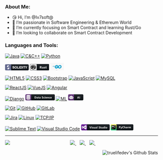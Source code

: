 ### About Me:
- 😘 Hi, I’m @Iv7soft@
- 👀 I’m passionate in Software Engineering & Ethereum World
- 💫 I’m currently focusing on Smart Contract and learning Rust/Go
- 💞️ I’m looking to collaborate on Smart Contract Development

### Languages and Tools:
[![Java](https://img.shields.io/badge/Java-orange?style=flat&logo=java&logoColor=white&link=https://github.com/truelifedev/)](https://github.com/truelifedev/)
[![C&C++](https://img.shields.io/badge/-C%20&%20C++-659ad2?style=flat&logo=c%2B%2B&logoColor=ffffff&link=https://github.com/truelifedev/)](https://github.com/truelifedev/)
[![Python](https://img.shields.io/badge/-Python-black?style=flat&logo=python&link=https://github.com/truelifedev/)](https://github.com/truelifedev/)

[![Solidity](https://github.com/truelifedev/truelifedev/blob/main/solidity.png)](https://github.com/truelifedev/)
[![Rust](https://github.com/truelifedev/truelifedev/blob/main/rust.png)](https://github.com/truelifedev/)
[![Go](https://github.com/truelifedev/truelifedev/blob/main/go.png)](https://github.com/truelifedev/)

[![HTML5](https://img.shields.io/badge/-HTML5-E34F26?style=flat&logo=html5&logoColor=white&link=https://github.com/truelifedev/)](https://github.com/Iv7soft/) 
[![CSS3](https://img.shields.io/badge/-CSS3-1572B6?style=flat&logo=css3&link=https://github.com/truelifedev/)](https://github.com/Iv7soft/) 
[![Bootstrap](https://img.shields.io/badge/-Bootstrap-563D7C?style=flat&logo=bootstrap&link=https://github.com/truelifedev/)](https://github.com/Iv7soft/)
[![JavaScript](https://img.shields.io/badge/-JavaScript-black?style=flat&logo=javascript&link=https://github.com/truelifedev/)](https://github.com/Iv7soft/)
[![MySQL](https://img.shields.io/badge/-MySQL-black?style=flat&logo=mysql&link=https://github.com/truelifedev/)](https://github.com/Iv7soft/)

[![ReactJS](https://img.shields.io/badge/-ReactJS-61DAFB?style=flat&logo=react&logoColor=white&link=https://github.com/Iv7soft/)](https://github.com/truelifedev/) 
[![VueJS](https://img.shields.io/badge/VueJS-41B883??style=flat&logo=vue.js&logoColor=white&link=https://github.com/Iv7soft/)](https://github.com/Iv7soft/) 
[![Angular](https://img.shields.io/badge/-Angular-DD0031?style=flat&logo=angular&logoColor=white&link=https://github.com/Iv7soft/)](https://github.com/truelifedev/) 

[![Django](https://img.shields.io/badge/-django-black?style=flat&logo=django)](https://github.com/Iv7soft/)
[![DataScience](https://github.com/SvenCelin/SvenCelin/blob/master/Badges/datascience.png)](https://github.com/Iv7soft/)
[![ML](https://img.shields.io/badge/-Machine%20Learning-102230?style=flat)](https://github.com/Iv7soft/)
[![AI](https://github.com/SvenCelin/SvenCelin/blob/master/Badges/ai.png)](https://github.com/Iv7soft/)

[![Git](https://img.shields.io/badge/-Git-black?style=flat&logo=git&link=https://github.com/truelifedev/)](https://github.com/Iv7soft/) 
[![GitHub](https://img.shields.io/badge/-GitHub-181717?style=flat&logo=github&link=https://github.com/truelifedev/)](https://github.com/Iv7soft/)
[![GitLab](https://img.shields.io/badge/-GitLab-FCA121?style=flat&logo=gitlab&link=https://github.com/truelifedev/)](https://github.com/Iv7soft/)

[![Jira](https://img.shields.io/badge/-Jira-222222?style=flat&logo=jira-software&logoColor=white&logoColor=0052CC)](https://github.com/Iv7soft/)
[![Linux](https://img.shields.io/badge/-Linux-222222?style=flat&logo=linux&logoColor=FCC624)](https://github.com/Iv7soft/)
[![TCP/IP](https://img.shields.io/badge/-TCP/IP-222222?style=flat&logo=cisco&logoColor=white)](https://github.com/Iv7soft/)

[![Sublime Text](http://img.shields.io/badge/-Sublime%20Text-3C4858?style=flat&logo=sublime-text)](https://github.com/Iv7soft/)
[![Visual Studio Code](https://img.shields.io/badge/-VSCode-444444?style=flat&logo=visual-studio-code&logoColor=007ACC)](https://github.com/Iv7soft/)
[![Visual Studio](https://github.com/SvenCelin/SvenCelin/blob/master/Badges/visualstudio.png)](https://github.com/Iv7soft/)
[![PyCharm](https://github.com/SvenCelin/SvenCelin/blob/master/Badges/pycharm.png)](https://github.com/Iv7soft/)

--- 
<img align="left" src="https://github-readme-stats.vercel.app/api/top-langs/?username=Iv7soft&theme=white" /> 
<p align="center">
<a href="https://t.me/iv7.dev" rel="nofollow">
  <img src="https://camo.githubusercontent.com/0ea1367897b9ee948089a0db824d57a30ce8a5413b59f80d2062b7efcd39ceb3/68747470733a2f2f696d672e736869656c64732e696f2f62616467652f74656c656772616d2d2532333030373742352e7376673f267374796c653d666f722d7468652d6261646765266c6f676f3d74656c656772616d266c6f676f436f6c6f723d7768697465" data-canonical-src="https://img.shields.io/badge/telegram-%230077B5.svg?&amp;style=for-the-badge&amp;logo=telegram&amp;logoColor=white" style="max-width:100%;">
</a>&nbsp;&nbsp;
<a href="https://www.linkedin.com/in/hiroshi-yoshida" rel="nofollow">
  <img src="https://camo.githubusercontent.com/a493f6833f99fb3c85788d6d9305e6b7a42b838e5ee5d138fd9a8214a7e77472/68747470733a2f2f696d672e736869656c64732e696f2f62616467652f6c696e6b6564696e2d2532333030373742352e7376673f267374796c653d666f722d7468652d6261646765266c6f676f3d6c696e6b6564696e266c6f676f436f6c6f723d7768697465" data-canonical-src="https://img.shields.io/badge/linkedin-%230077B5.svg?&amp;style=for-the-badge&amp;logo=linkedin&amp;logoColor=white" style="max-width:100%;">
</a>&nbsp;&nbsp;
<a href="mailto:iv7.software@gmail.com">
  <img src="https://camo.githubusercontent.com/44d159cb65c2e906ed744052efc1c933364dddc8f2735fe0782a5f60594ff22d/68747470733a2f2f696d672e736869656c64732e696f2f62616467652f656d61696c206d652d2532333144413146332e7376673f267374796c653d666f722d7468652d6261646765266c6f676f3d676d61696c266c6f676f436f6c6f723d7768697465" data-canonical-src="https://img.shields.io/badge/email me-%231DA1F3.svg?&amp;style=for-the-badge&amp;logo=gmail&amp;logoColor=white" style="max-width:100%;">
</a>&nbsp;&nbsp;
</p>


<img align="right" alt="truelifedev's Github Stats" src="https://github-readme-stats.vercel.app/api?username=Iv7soft&show_icons=true&hide_border=true" /><br />


[github]: https://github.com/Iv7soft/

<!---
Iv7soft/Iv7soft is a ✨ special ✨ repository because its `README.md` (this file) appears on your GitHub profile.
You can click the Preview link to take a look at your changes.
--->

